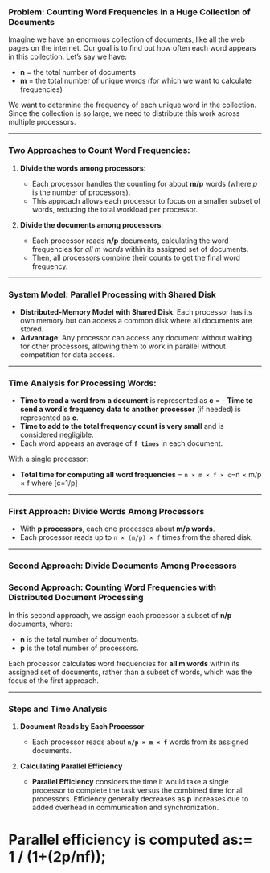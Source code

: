 ### Problem: Counting Word Frequencies in a Huge Collection of Documents

Imagine we have an enormous collection of documents, like all the web pages on the internet. Our goal is to find out how often each word appears in this collection. Let’s say we have:
- **n** = the total number of documents
- **m** = the total number of unique words (for which we want to calculate frequencies)

We want to determine the frequency of each unique word in the collection. Since the collection is so large, we need to distribute this work across multiple processors.

---

### **Two Approaches to Count Word Frequencies:**

1. **Divide the words among processors**:  
   - Each processor handles the counting for about **m/p** words (where *p* is the number of processors).
   - This approach allows each processor to focus on a smaller subset of words, reducing the total workload per processor.

2. **Divide the documents among processors**:  
   - Each processor reads **n/p** documents, calculating the word frequencies for *all m words* within its assigned set of documents.
   - Then, all processors combine their counts to get the final word frequency.

---

### **System Model: Parallel Processing with Shared Disk**

- **Distributed-Memory Model with Shared Disk**: Each processor has its own memory but can access a common disk where all documents are stored. 
- **Advantage**: Any processor can access any document without waiting for other processors, allowing them to work in parallel without competition for data access.

---

### **Time Analysis for Processing Words:**

- **Time to read a word from a document** is represented as **c** = - **Time to send a word’s frequency data to another processor** (if needed) is represented as **c**.
- **Time to add to the total frequency count is very small** and is considered negligible.
- Each word appears an average of **`f times`** in each document.

With a single processor:
- **Total time for computing all word frequencies** = `n × m × f × c`=n × m/p × f  where [c=1/p]

---

### **First Approach: Divide Words Among Processors**

- With **p processors**, each one processes about **m/p words**.
- Each processor reads up to `n × (m/p) × f` times from the shared disk.

---
### **Second Approach: Divide Documents Among Processors**

### Second Approach: Counting Word Frequencies with Distributed Document Processing

In this second approach, we assign each processor a subset of **n/p** documents, where:
- **n** is the total number of documents.
- **p** is the total number of processors.
  
Each processor calculates word frequencies for **all m words** within its assigned set of documents, rather than a subset of words, which was the focus of the first approach.

---

### Steps and Time Analysis 

1. **Document Reads by Each Processor**
   - Each processor reads about **`n/p × m × f`** words from its assigned documents.
   



  
4. **Calculating Parallel Efficiency**
   - **Parallel Efficiency** considers the time it would take a single processor to complete the task versus the combined time for all processors. Efficiency generally decreases as **p** increases due to added overhead in communication and synchronization.

# Parallel efficiency is computed as:= 1 / (1+(2p/nf));
